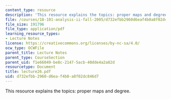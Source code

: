 ```yaml
---
content_type: resource
description: 'This resource explains the topics: proper maps and degree.'
file: /courses/18-101-analysis-ii-fall-2005/d732efbb2960d6eaf4b0a8f02dc846d7_lecture26.pdf
file_size: 191796
file_type: application/pdf
learning_resource_types:
- Lecture Notes
license: https://creativecommons.org/licenses/by-nc-sa/4.0/
ocw_type: OCWFile
parent_title: Lecture Notes
parent_type: CourseSection
parent_uid: f1e66049-be8c-2147-5acb-40dde4a2a82d
resourcetype: Document
title: lecture26.pdf
uid: d732efbb-2960-d6ea-f4b0-a8f02dc846d7
---
```

This resource explains the topics: proper maps and degree.